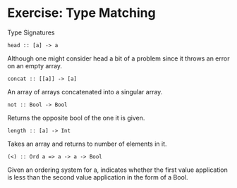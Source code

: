 # Exercise: Type Matching

Type Signatures

```
head :: [a] -> a
```

Although one might consider head a bit of a problem since it throws an error
on an empty array.

```
concat :: [[a]] -> [a]
```

An array of arrays concatenated into a singular array.

```
not :: Bool -> Bool
```

Returns the opposite bool of the one it is given.

```
length :: [a] -> Int
```

Takes an array and returns to number of elements in it.

```
(<) :: Ord a => a -> a -> Bool
```

Given an ordering system for a, indicates whether the first value application is less than the second value application in the form of a Bool.

